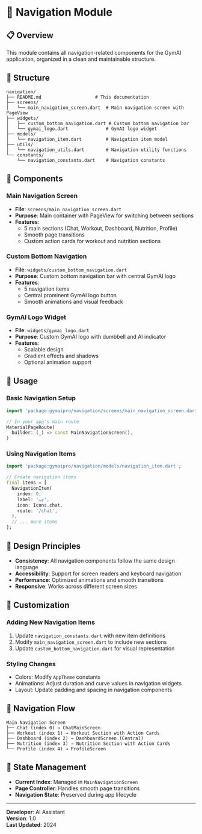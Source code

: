 # 🧭 Navigation Module

## 📋 Overview

This module contains all navigation-related components for the GymAI application, organized in a clean and maintainable structure.

## 📁 Structure

```
navigation/
├── README.md                    # This documentation
├── screens/
│   └── main_navigation_screen.dart  # Main navigation screen with PageView
├── widgets/
│   ├── custom_bottom_navigation.dart # Custom bottom navigation bar
│   └── gymai_logo.dart              # GymAI logo widget
├── models/
│   └── navigation_item.dart         # Navigation item model
├── utils/
│   └── navigation_utils.dart        # Navigation utility functions
└── constants/
    └── navigation_constants.dart    # Navigation constants
```

## 🎯 Components

### Main Navigation Screen
- **File**: `screens/main_navigation_screen.dart`
- **Purpose**: Main container with PageView for switching between sections
- **Features**: 
  - 5 main sections (Chat, Workout, Dashboard, Nutrition, Profile)
  - Smooth page transitions
  - Custom action cards for workout and nutrition sections

### Custom Bottom Navigation
- **File**: `widgets/custom_bottom_navigation.dart`
- **Purpose**: Custom bottom navigation bar with central GymAI logo
- **Features**:
  - 5 navigation items
  - Central prominent GymAI logo button
  - Smooth animations and visual feedback

### GymAI Logo Widget
- **File**: `widgets/gymai_logo.dart`
- **Purpose**: Custom GymAI logo with dumbbell and AI indicator
- **Features**:
  - Scalable design
  - Gradient effects and shadows
  - Optional animation support

## 🚀 Usage

### Basic Navigation Setup
```dart
import 'package:gymaipro/navigation/screens/main_navigation_screen.dart';

// In your app's main route
MaterialPageRoute(
  builder: (_) => const MainNavigationScreen(),
)
```

### Using Navigation Items
```dart
import 'package:gymaipro/navigation/models/navigation_item.dart';

// Create navigation items
final items = [
  NavigationItem(
    index: 0,
    label: 'چت',
    icon: Icons.chat,
    route: '/chat',
  ),
  // ... more items
];
```

## 🎨 Design Principles

- **Consistency**: All navigation components follow the same design language
- **Accessibility**: Support for screen readers and keyboard navigation
- **Performance**: Optimized animations and smooth transitions
- **Responsive**: Works across different screen sizes

## 🔧 Customization

### Adding New Navigation Items
1. Update `navigation_constants.dart` with new item definitions
2. Modify `main_navigation_screen.dart` to include new sections
3. Update `custom_bottom_navigation.dart` for visual representation

### Styling Changes
- Colors: Modify `AppTheme` constants
- Animations: Adjust duration and curve values in navigation widgets
- Layout: Update padding and spacing in navigation components

## 📱 Navigation Flow

```
Main Navigation Screen
├── Chat (index 0) → ChatMainScreen
├── Workout (index 1) → Workout Section with Action Cards
├── Dashboard (index 2) → DashboardScreen (Central)
├── Nutrition (index 3) → Nutrition Section with Action Cards
└── Profile (index 4) → ProfileScreen
```

## 🔄 State Management

- **Current Index**: Managed in `MainNavigationScreen`
- **Page Controller**: Handles smooth page transitions
- **Navigation State**: Preserved during app lifecycle

---

**Developer**: AI Assistant  
**Version**: 1.0  
**Last Updated**: 2024 